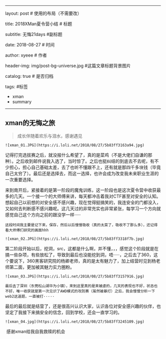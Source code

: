 ---

layout:     post                    # 使用的布局（不需要改） 

title:      2018XMan夏令营小结               # 标题  

subtitle:   无悔21days #副标题 

date:       2018-08-27              # 时间 

author:     xyeee                      # 作者 

header-img: img/post-bg-universe.jpg    #这篇文章标题背景图片 

catalog: true                       # 是否归档 

tags:                               #标签     

- xman
- summary

------

## xman的无悔之旅

> 成长伴随着欢乐与泪水，感谢遇见

```
![xman_01.JPG](https://i.loli.net/2018/08/27/5b83ff3163a94.jpg)
```



​	记得打完选拔赛之后，就没报什么希望了，真的是菜鸡（不是大佬们自谦的那种）。之后收到邮件说我入选了，当时惊了。之后也挺纠结的到底去不去呢，有不少担心，担心自己基础太差，去了也听不懂跟不上，还有就是那四千多块钱（毕竟自己太穷了）。最后还是选择去，而这一选择，也许会成为改变我未来职业生涯的一次重要选择。

​	来到南开后，紧接着的是第一阶段的魔鬼训练，这一阶段也是这次夏令营中收获最多的几天。一个接一个的大师傅来讲，每天都冲击着我对CTF甚至对安全的认知。想起自己以前想的对安全感不感兴趣，现在觉得挺搞笑的，我连安全的门都没入，又如何去判断感不感兴趣呢。这几天过的非常充实也非常紧张，每学习一个方向就感觉自己这个方向之前的跟没学一样·····

 	这段时间我主要是记下来，保存，然后以后慢慢吸收（真的太菜了，吸收不了那么多），还记得看大师傅们研究的画面hhh

```
![xman_02.JPG](https://i.loli.net/2018/08/27/5b83ff3318f7b.jpg)
```

 

​	第二阶段开始以后，挖洞，src，这都是什么啊，并不懂，，，感觉这个阶段就是在搞一些杂项，有些放松了，导致到最后也没能挖到洞，唔·····，之后去了360，这个要说下，360黑客研究院的杨卿老师，真的是太有魅力了，加上结营时见到杨老师第二面，更加被其魅力实力圈粉。

```
![xman_03.JPG](https://i.loli.net/2018/08/27/5b83ff3157916.jpg)
```

 

 	最后去了深圳（东莞松山湖华为小镇），来到这里真的是来被虐的，几天的表现也不好，状态也不好，唯一收获就是第一次见识了AWD模式的攻防赛（虽然被暴打）之后，我会慢慢分析一下web2这道题，一直被打·····

​	最后的最后就是结营了，还是很高兴认识大家，认识各位对安全感兴趣的伙伴，也坚定了我接下来搞安全的信念，回到学校，还会一直学习的。

```
![xman_04.jpg](https://i.loli.net/2018/08/27/5b83ff3245109.jpg)
```



​	感谢xman给我自我救赎的机会